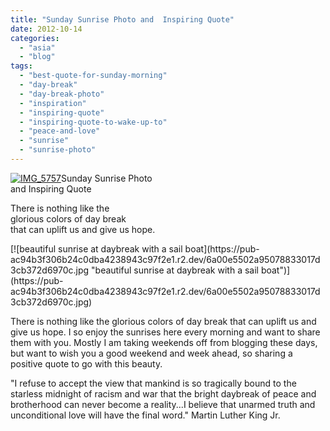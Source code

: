 ```yaml
---
title: "Sunday Sunrise Photo and  Inspiring Quote"
date: 2012-10-14
categories: 
  - "asia"
  - "blog"
tags: 
  - "best-quote-for-sunday-morning"
  - "day-break"
  - "day-break-photo"
  - "inspiration"
  - "inspiring-quote"
  - "inspiring-quote-to-wake-up-to"
  - "peace-and-love"
  - "sunrise"
  - "sunrise-photo"
---
```


[![IMG_5757](https://pub-ac94b3f306b24c0dba4238943c97f2e1.r2.dev/6a00e5502a95078833017c3284dc80970b.jpg "IMG_5757")](https://pub-ac94b3f306b24c0dba4238943c97f2e1.r2.dev/6a00e5502a95078833017c3284dc80970b.jpg)Sunday Sunrise Photo  
and Inspiring Quote

There is nothing like the  
glorious colors of day break  
that can uplift us and give us hope.

<!--more--> [![beautiful sunrise at daybreak with a sail boat](https://pub-ac94b3f306b24c0dba4238943c97f2e1.r2.dev/6a00e5502a95078833017d3cb372d6970c.jpg "beautiful sunrise at daybreak with a sail boat")](https://pub-ac94b3f306b24c0dba4238943c97f2e1.r2.dev/6a00e5502a95078833017d3cb372d6970c.jpg)  
  
There is nothing like the glorious colors of day break that can uplift us and give us hope. I so enjoy the sunrises here every morning and want to share them with you. Mostly I am taking weekends off from blogging these days, but want to wish you a good weekend and week ahead, so sharing a positive quote to go with this beauty.  
  
"I refuse to accept the view that mankind is so tragically bound to the starless midnight of racism and war that the bright daybreak of peace and brotherhood can never become a reality...I believe that unarmed truth and unconditional love will have the final word." Martin Luther King Jr.  
  
  
  

|     |  |
| --- | --: |

[](http://www.searchquotes.com/quotes/author/Martin_Luther_King_Jr/)
